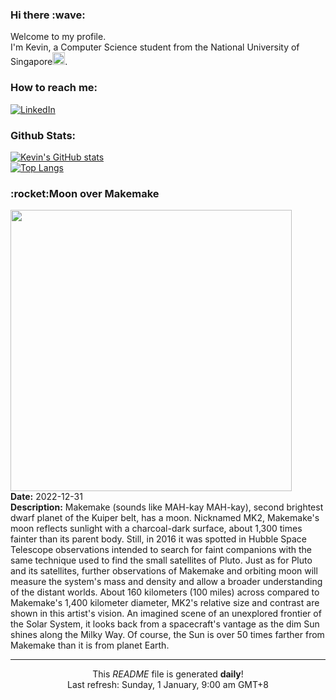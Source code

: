 <h3>Hi there :wave:</h3>

Welcome to my profile.   
I'm Kevin, a Computer Science student from the National University of Singapore<img src="https://img.icons8.com/color/96/000000/singapore-circular.png" width="20px"/>.</p>

<h3>How to reach me: </h3>
<a href="https://www.linkedin.com/in/kevin-foong/"><img alt="LinkedIn" src="https://img.shields.io/badge/linkedin-%230077B5.svg?&style=for-the-badge&logo=linkedin&logoColor=white" /></a> 

<h3>Github Stats: </h3> 

[![Kevin's GitHub stats](https://github-readme-stats.vercel.app/api?username=kevin9foong&theme=tokyonight)](https://github.com/anuraghazra/github-readme-stats) <br/>
[![Top Langs](https://github-readme-stats.vercel.app/api/top-langs/?username=kevin9foong&layout=compact&theme=tokyonight)](https://github.com/anuraghazra/github-readme-stats)

<h3>:rocket:Moon over Makemake</h3> 
<img width="450" src="https:&#x2F;&#x2F;apod.nasa.gov&#x2F;apod&#x2F;image&#x2F;2212&#x2F;Makemakemoon100mile2000px.jpg" /><br/>
<b>Date:</b> 2022-12-31<br/>
<b>Description:</b> Makemake (sounds like MAH-kay MAH-kay), second brightest dwarf planet of the Kuiper belt, has a moon. Nicknamed MK2, Makemake&#39;s moon reflects sunlight with a charcoal-dark surface, about 1,300 times fainter than its parent body. Still, in 2016 it was spotted in Hubble Space Telescope observations intended to search for faint companions with the same technique used to find the small satellites of Pluto. Just as for Pluto and its satellites, further observations of Makemake and orbiting moon will measure the system&#39;s mass and density and allow a broader understanding of the distant worlds. About 160 kilometers (100 miles) across compared to Makemake&#39;s 1,400 kilometer diameter, MK2&#39;s relative size and contrast are shown in this artist&#39;s vision. An imagined scene of an unexplored frontier of the Solar System, it looks back from a spacecraft&#39;s vantage as the dim Sun shines along the Milky Way. Of course, the Sun is over 50 times farther from Makemake than it is from planet Earth.<br/>

------------
<p align="center">This <i>README</i> file is generated <b>daily</b>!</br>
Last refresh: Sunday, 1 January, 9:00 am GMT+8<br />